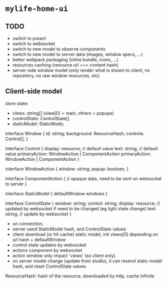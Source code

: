 # `mylife-home-ui`

## TODO
 - switch to preact
 - switch to websocket
 - switch to new model to observe components
 - switch to new model to server data (images, window specs, ...)
 - better webpack packaging (inline bundle, icons, ...)
 - resources caching (resource url === content hash)
 - server-side window model (only render what is shown to client, no repository, no raw window resources, etc)


## Client-side model

store state: 
 - views: string[] (view[0] = main, others = popups)
 - controlState: ControlState[]
 - staticModel: StaticMode;

interface Window {
  id: string;
  background: ResourceHash;
  controls: Control[];
}

interface Control {
  display: resource; // default value
  text: string; // default value
  primaryAction: WindowAction | ComponentAction
  primaryAction: WindowAction | ComponentAction
}

interface WindowAction {
  window: string;
  popup: boolean;
}

interface ComponentAction {
  // opaque data, need to be sent on websocket to server
}

interface StaticModel {
  defaultWindow
  windows
}

interface ControlState {
  window: string;
  control: string;
  display: resource; // updated by websocket if need to be changed (eg light state change)
  text: string; // update by websocket
}
  
 - on connection, 
  - server send StaticModel hash, and ControlState values
  - client download (or hit cache) static model, init views[0] depending on url hash + defaultWindow
 - control state updates by websocket
 - actions component by websocket
 - action window only impact 'views' (so client only)
 - on server model change (update from studio), it can resend static model hash, and reset ControlState values

ResourceHash: hash of the resource, downloaded by http, cache infinite